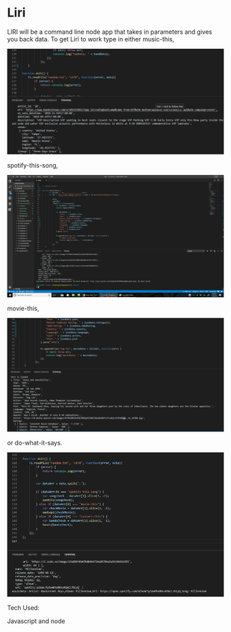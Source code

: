 # Liri

LIRI will be a command line node app that takes in parameters and gives you back data. 
To get Liri to work type in either music-this, 

![alt text](images/music.png)

spotify-this-song,

![alt text](images/spotify.png)

movie-this,

![alt text](images/movie.png)

or do-what-it-says.

![alt text](images/do-it.png)

Tech Used: 

Javascript and node

